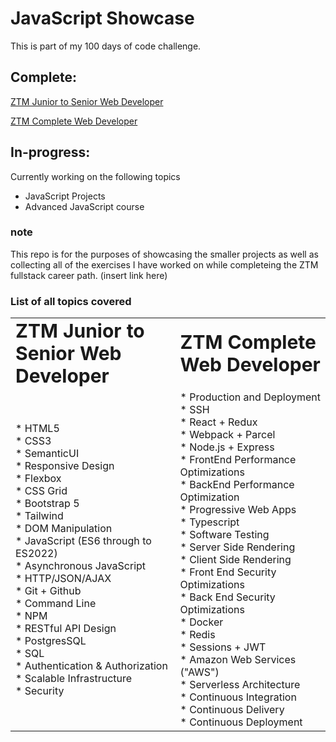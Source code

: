 # JavaScript Showcase

This is part of my 100 days of code challenge. 

## Complete:
[ZTM Junior to Senior Web Developer](https://academy.zerotomastery.io/courses/enrolled/700470)

[ZTM Complete Web Developer](https://academy.zerotomastery.io/courses/enrolled/697434)

## In-progress:

Currently working on the following topics 

* JavaScript Projects
* Advanced JavaScript course 

### note

This repo is for the purposes of showcasing the smaller projects as well as collecting all of the exercises I have worked on while completeing the ZTM fullstack career path.
(insert link here)

### List of all topics covered

<table border="0">
 <tr>
    <td><b style="font-size:30px">ZTM Junior to Senior Web Developer</b></td>
    <td><b style="font-size:30px">ZTM Complete Web Developer</b></td>
 </tr>
 <tr>
    <td>
    * HTML5 <br/> 
    * CSS3 <br/>
    * SemanticUI <br/>
    * Responsive Design<br/>
    * Flexbox<br/>
    * CSS Grid<br/>
    * Bootstrap 5<br/>
    * Tailwind<br/>
    * DOM Manipulation<br/>
    * JavaScript (ES6 through to ES2022)<br/>
    * Asynchronous JavaScript<br/>
    * HTTP/JSON/AJAX<br/>
    * Git + Github<br/>
    * Command Line<br/>
    * NPM<br/>
    * RESTful API Design<br/>
    * PostgresSQL<br/>
    * SQL<br/>
    * Authentication & Authorization<br/>
    * Scalable Infrastructure<br/>
    * Security<br/>
    </td>
    <td>
    * Production and Deployment<br/>
    * SSH<br/>
    * React + Redux<br/>
    * Webpack + Parcel<br/>
    * Node.js + Express<br/>
    * FrontEnd Performance Optimizations<br/>
    * BackEnd Performance Optimization<br/>
    * Progressive Web Apps<br/>
    * Typescript<br/>
    * Software Testing<br/>
    * Server Side Rendering<br/> 
    * Client Side Rendering<br/>
    * Front End Security Optimizations<br/>
    * Back End Security Optimizations<br/>
    * Docker<br/>
    * Redis<br/>
    * Sessions + JWT<br/>
    * Amazon Web Services ("AWS")<br/>
    * Serverless Architecture<br/>
    * Continuous Integration<br/>
    * Continuous Delivery<br/>
    * Continuous Deployment<br/>
    </td>
 </tr>
</table>


